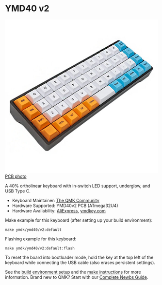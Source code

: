 # YMD40 v2

![YMD40 v2](https://raw.githubusercontent.com/noroadsleft/qmk_images/master/keyboards/ymdk/ymd40/v2/ymdk_ymd40_v2_00.jpg)\
[PCB photo](https://raw.githubusercontent.com/noroadsleft/qmk_images/master/keyboards/ymdk/ymd40/v2/ymdk_ymd40_v2_pcb.jpg)

A 40% ortholinear keyboard with in-switch LED support, underglow, and USB Type C.

* Keyboard Maintainer: [The QMK Community](https://github.com/qmk)
* Hardware Supported: YMD40v2 PCB (ATmega32U4)
* Hardware Availability: [AliExpress](https://www.aliexpress.com/i/32821953148.html), [ymdkey.com](https://ymdkey.com/collections/40-mini-diy/products/ymd40-v2-diy-kit-qmk-type-c-pcb-cnc-case-plate-for-40-mini-cute-mechanical-keyboard-similar-to-planck-layout)

Make example for this keyboard (after setting up your build environment):

    make ymdk/ymd40/v2:default

Flashing example for this keyboard:

    make ymdk/ymd40/v2:default:flash

To reset the board into bootloader mode, hold the key at the top left of the keyboard while connecting the USB cable (also erases persistent settings).

See the [build environment setup](https://docs.qmk.fm/#/getting_started_build_tools) and the [make instructions](https://docs.qmk.fm/#/getting_started_make_guide) for more information. Brand new to QMK? Start with our [Complete Newbs Guide](https://docs.qmk.fm/#/newbs).
